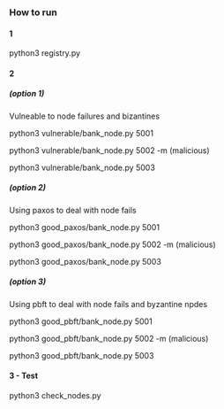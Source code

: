 ### How to run

#### 1
python3 registry.py 

#### 2 
##### (option 1)
Vulneable to node failures and bizantines

python3 vulnerable/bank_node.py 5001

python3 vulnerable/bank_node.py 5002 -m  (malicious)

python3 vulnerable/bank_node.py 5003

##### (option 2)  
Using paxos to deal with node fails

python3 good_paxos/bank_node.py 5001

python3 good_paxos/bank_node.py 5002 -m  (malicious)

python3 good_paxos/bank_node.py 5003

##### (option 3)  
Using pbft to deal with node fails and byzantine npdes

python3 good_pbft/bank_node.py 5001

python3 good_pbft/bank_node.py 5002 -m  (malicious)

python3 good_pbft/bank_node.py 5003


#### 3 - Test
python3 check_nodes.py